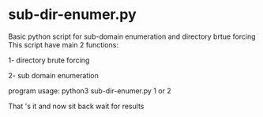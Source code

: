 # sub-dir-enumer.py
Basic python script for sub-domain enumeration and directory brtue forcing
This script have main 2 functions:

1- directory brute forcing 

2- sub domain enumeration 

program usage: python3 sub-dir-enumer.py 1 or 2 <wordlist full path> <target url> 

That 's it and now sit back wait for results
